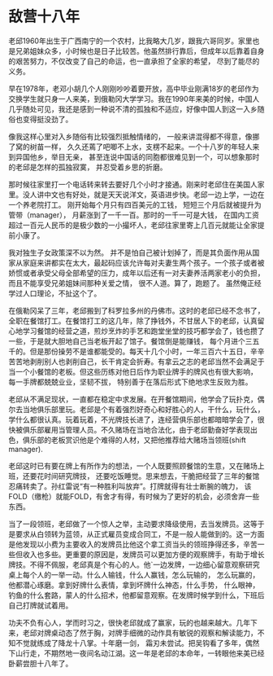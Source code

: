 # 敌营十八年

老邱1960年出生于广西南宁的一个农村，比我略大几岁，跟我六哥同岁。家里也是兄弟姐妹众多，小时候也是日子比较苦。他虽然排行靠后，但成年以后靠着自身的艰苦努力，不仅改变了自己的命运，也一直承担了全家的希望， 尽到了能尽的义务。
 
早在1978年，老邓小胡几个人刚刚吵吵着要开放，高中毕业刚满18岁的老邱作为交换学生就只身一人来美，到俄勒冈大学学习。我在1990年来美的时候，中国人几乎随处可见，我还是感到一种说不清的孤独和不适应，好像中国人到这一入乡随俗也变得挺没劲了。

像我这样心里对入乡随俗有比较强烈抵触情绪的， 一般来讲混得都不得意，像挪了窝的树苗一样， 久久还蔫了吧唧不上水，支楞不起来。一个十八岁的年轻人来到异国他乡，举目无亲， 甚至连说中国话的同胞都很难见到一个，可以想象那时的老邱是怎样的孤独寂寞， 并忍受着乡思的折磨。

那时候往家里打一个电话转来转去要好几个小时才接通。刚来时老邱住在美国人家里。没人讲中文也有好处，就是天天说洋文，英语进步快。老邱一边上学，一边在一个养老院打工。 刚开始每个月只有四百美元的工钱， 短短三个月后就被提升为管带（manager）， 月薪涨到了一千一百。那时的一千一可是大钱， 在国内工资超过一百元人民币的是极少数的一小撮坏人，老邱往家里寄上几百元就能让全家提前小康了。

我对独生子女政策深不以为然。 并不是怕自己被计划掉了，而是其负面作用从国家从家庭来讲都实在太大，最起码应该允许每对夫妻生两个孩子。一个孩子或者被娇惯或者承受父母全部希望的压力，成年以后还有一对夫妻养活两家老小的负担，而且不能享受兄弟姐妹间那种关爱之情， 很不人道。算了，跑题了。 虽然俺正经学过人口理论，不扯这个了。
 
在俄勒冈呆了三年，老邱搬到了科罗拉多州的丹佛市。这时的老邱已经不念书了， 全职在餐馆打工。在餐馆打工的这几年，除了挣钱外，不甘居人下的老邱，认真留心地学习餐馆的经营之道，煎炒烹炸的手艺和跑堂坐堂的技巧都学会了，钱也攒了一些，于是就大胆地自己当老板开起了馆子。餐馆倒是能赚钱， 每个月进个三五千的。但是那份操劳不是谁都能受的。每天十几个小时，一年三百六十五日，辛辛苦苦地剥削别人也剥削自己，长干肯定会折寿。有拿云之志的老邱当然不会满足于当一个小餐馆的老板。但这些历练对他日后作为职业牌手的牌风也有很大影响， 每一手牌都兢兢业业，坚韧不拔， 特别善于在落后形式下绝地求生反败为胜。

老邱从不满足现状，一直都在稳定中求发展。在开餐馆期间，他学会了玩扑克，偶尔去当地俱乐部里玩。老邱是个有着强烈好奇心和好胜心的人，干什么，玩什么，学什么都很认真。玩着玩着，不光牌技长进了，连经营俱乐部也都暗暗学会了，很快被俱乐部雇用当管理人员。不久赌场在当地合法化，由于老邱勤奋好学表现出色，俱乐部的老板赏识他是个难得的人材，又把他推荐给大赌场当领班(shift manager). 

老邱这时已有要在牌上有所作为的想法，一个人既要照顾餐馆的生意，又在赌场上班，还要花时间研究牌技， 还要吃饭睡觉。思来想去，干脆把经营了三年的餐馆忍痛转卖了。孙红雷说“有一种胜利叫放弃”。打牌就得有壮士断腕的魄力， 该FOLD（缴枪）就能FOLD，有舍才有得，有时候为了更好的机会，必须舍弃一些东西。

当了一段领班，老邱做了一个惊人之举，主动要求降级使用，去当发牌员。这等于是要求从白领转为蓝领，从正式雇员变成合同工，不是一般人能做到的。这一方面是他发现以小费为主要收入的发牌员比他这个拿工资当头的领班挣得还多，辛苦一些但收入也多些。更重要的原因是，发牌员可以更加方便的观察牌手，有助于增长牌技。不得不佩服，老邱真是个有心的人。他`一边发牌，一边细心留意观察研究桌上每个人的一举一动。什么人输钱，什么人赢钱，怎么玩输的， 怎么玩赢的，他都潜心琢磨。拿到好牌什么表情，拿到坏牌什么神态，什么手势， 什么眼神，钓鱼的什么套路，蒙人的什么招术，他都留意观察。在发牌时候学到什么，下班后自己打牌就试着用。

功夫不负有心人，学而时习之，很快老邱就成了赢家，玩的也越来越大。几年下来，老邱对牌桌动态了然于胸，对牌手细微的动作具有敏锐的观察和解读能力，不知不觉就练成了降龙十八掌。十年磨一剑， 霜刃未尝试。把吴钩看了多年，偶然下山行走，不期然地一夜间名动江湖。这一年是老邱的本命年，一转眼他来美已经卧薪尝胆十八年了。
